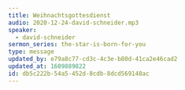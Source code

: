 ```yaml
---
title: Weihnachtsgottesdienst
audio: 2020-12-24-david-schneider.mp3
speaker:
  - david-schneider
sermon_series: the-star-is-born-for-you
type: message
updated_by: e79a8c77-cd3c-4c3e-b80d-41ca2e46cad2
updated_at: 1609889822
id: db5c222b-54a5-452d-8cdb-8dcd569148ac
---
```

